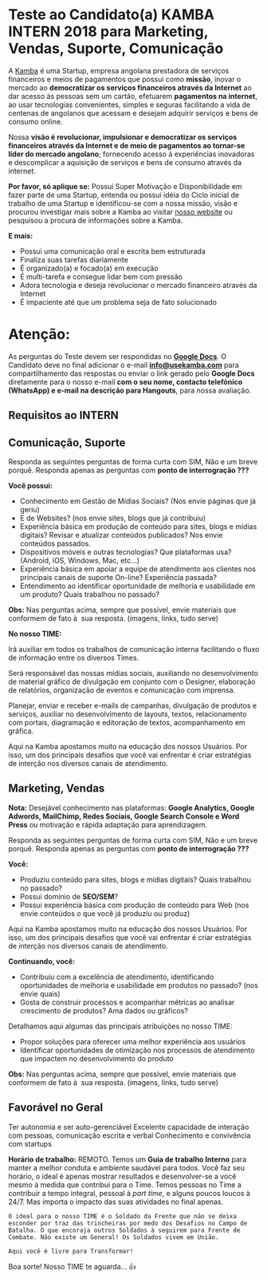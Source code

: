 
# Teste ao Candidato(a) KAMBA INTERN 2018 para Marketing, Vendas, Suporte, Comunicação

A [Kamba](https://www.usekamba.com) é uma Startup, empresa angolana prestadora de serviços financeiros e meios de pagamentos que possui como **missão**, inovar o mercado ao **democratizar os serviços financeiros através da Internet** ao dar acesso às pessoas sem um cartão, efetuarem **pagamentos na internet**, ao usar tecnologias convenientes, simples e seguras facilitando a vida de centenas de angolanos que acessam e desejam adquirir serviços e bens de consumo online.

Nossa **visão é revolucionar, impulsionar e democratizar os serviços financeiros através da Internet e de meio de pagamentos ao tornar-se líder do mercado angolano**; fornecendo acesso à experiências inovadoras e descomplicar a aquisição de serviços e bens de consumo através da internet.

**Por favor, só aplique se:**
Possui Super Motivação e Disponibilidade em fazer parte de uma Startup, entenda ou possui idéia do Ciclo inicial de trabalho de uma Startup e identificou-se com a nossa missão, visão e procurou investigar mais sobre a Kamba ao visitar [nosso website](https://www.usekamba.com) ou pesquisou a procura de informações sobre a Kamba.

**E mais:**
- Possui uma comunicação oral e escrita bem estruturada
- Finaliza suas tarefas diariamente
- É organizado(a) e focado(a) em execução
- É multi-tarefa e consegue lidar bem com pressão
- Adora tecnologia e deseja revolucionar o mercado financeiro através da Internet
- É impaciente até que um problema seja de fato solucionado

# Atenção:

As perguntas do Teste devem ser respondidas no **[Google Docs](https://docs.google.com)**. O Candidato deve no final adicionar o e-mail **info@usekamba.com** para compartilhamento das respostas ou enviar o link gerado pelo **Google Docs** diretamente para o nosso e-mail **com o seu nome, contacto telefónico (WhatsApp) e e-mail na descrição para Hangouts**, para nossa avaliação.


## Requisitos ao INTERN
 
## Comunicação, Suporte 

Responda as seguintes perguntas de forma curta com SIM, Não e um breve porquê. Responda apenas as perguntas com **ponto de interrogração ???**

**Você possui:**
- Conhecimento em Gestão de Mídias Sociais? (Nos envie páginas que já geriu)
- E de Websites? (nos envie sites, blogs que já contribuiu)
- Experiência básica em produção de conteúdo para sites, blogs e mídias digitais? Revisar e atualizar conteúdos publicados? Nos envie conteúdos passados.
- Dispositivos móveis e outras tecnologias? Que plataformas usa? (Android, iOS, Windows, Mac, etc...)
- Experiência básica em apoiar a equipe de atendimento aos clientes nos principais canais de suporte On-line? Experiência passada?
- Entendimento ao identificar oportunidade de melhoria e usabilidade em um produto? Quais trabalhou no passado? 
  
**Obs:** Nas perguntas acima, sempre que possível, envie materiais que conformem de fato à  sua resposta. (imagens, links, tudo serve)

**No nosso TIME:**

Irá auxiliar em todos os trabalhos de comunicação interna facilitando o fluxo de informação entre os diversos Times.

Será responsável das nossas mídias sociais, auxiliando no desenvolvimento de material gráfico de divulgação em conjunto com o Designer, elaboração de relatórios, organização de eventos e comunicação com imprensa.

Planejar, enviar e receber e-mails de campanhas, divulgação de produtos e serviços, auxiliar no desenvolvimento de layouts, textos, relacionamento com portais, diagramação e editoração de textos, acompanhamento em gráfica.

Aqui na Kamba apostamos muito na educação dos nossos Usuários. Por isso, um dos principais desafios que você vai enfrentar é criar estratégias de interção nos diversos canais de atendimento.


## Marketing, Vendas

**Nota:** Desejável conhecimento nas plataformas: **Google Analytics, Google Adwords, MailChimp, Redes Sociais, Google Search Console e Word Press** ou motivação e rápida adaptação para aprendizagem.

Responda as seguintes perguntas de forma curta com SIM, Não e um breve porquê. Responda apenas as perguntas com **ponto de interrogração ???**

**Você:**

- Produziu conteúdo para sites, blogs e mídias digitais? Quais trabalhou no passado?
- Possui domínio de **SEO/SEM**?
- Possui experiência básica com produção de conteúdo para Web (nos envie conteúdos o que você já produziu ou produz)

Aqui na Kamba apostamos muito na educação dos nossos Usuários. Por isso, um dos principais desafios que você vai enfrentar é criar estratégias de interção nos diversos canais de atendimento.

**Continuando, você:**
- Contribuiu com a excelência de atendimento, identificando oportunidades de melhoria e usabilidade em produtos no passado? (nos envie quais)
- Gosta de construir processos e acompanhar métricas ao analisar crescimento de produtos? Ama dados ou gráficos?

Detalhamos aqui algumas das principais atribuições no nosso TIME:
- Propor soluções para oferecer uma melhor experiência aos usuários
- Identificar oportunidades de otimização nos processos de atendimento que impactem no desenvolvimento do produto

**Obs:** Nas perguntas acima, sempre que possível, envie materiais que conformem de fato à  sua resposta. (imagens, links, tudo serve)


## Favorável no Geral

Ter autonomia e ser auto-gerenciável
Excelente capacidade de interação com pessoas, comunicação escrita e verbal
Conhecimento e convivência com startups 


**Horário de trabalho:** REMOTO. Temos um **Guia de trabalho Interno** para manter a melhor conduta e ambiente saudável para todos. Você faz seu horário, o ideal é apenas mostrar resultados e desenvolver-se a você mesmo à medida que contribui para o Time. Temos pessoas no Time a contribuir a tempo integral, pessoal à *part time*, e alguns poucos loucos à 24/7. Mas importa o impacto das suas atividades no final apenas. 


```
O ideal para o nosso TIME é o Soldado da Frente que não se deixa esconder por traz das trincheiras por medo dos Desafios no Campo de Batalha. O que encoraja outros Soldados à seguirem para Frente de Combate. Não existe um General! Os Soldados vivem em União.

Aqui você é livre para Transformar!
```

Boa sorte! Nosso TIME te aguarda... 👍
